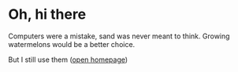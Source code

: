 # Oh, hi there
Computers were a mistake, sand was never meant to think. Growing watermelons would be a better choice.

But I still use them ([open homepage](https://herrscher-of-sleeping.github.io/about/))

